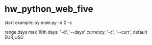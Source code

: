# hw_python_web_five

start example: py main.py -d 2 -c 

range days max 10th days: '-d', '--days' 
currency: '-c', '--curr', default EUR,USD